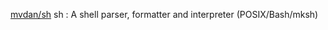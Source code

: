 
[mvdan/sh](https://github.com/mvdan/sh)
sh : A shell parser, formatter and interpreter (POSIX/Bash/mksh)

